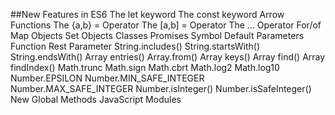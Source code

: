 ##New Features in ES6
        The let keyword
        The const keyword
        Arrow Functions
        The {a,b} = Operator
        The [a,b] = Operator
        The ... Operator
        For/of
        Map Objects
        Set Objects
        Classes
        Promises
        Symbol
        Default Parameters
        Function Rest Parameter
        String.includes()
        String.startsWith()
        String.endsWith()
        Array entries()
        Array.from()
        Array keys()
        Array find()
        Array findIndex()
        Math.trunc
        Math.sign
        Math.cbrt
        Math.log2
        Math.log10
        Number.EPSILON
        Number.MIN_SAFE_INTEGER
        Number.MAX_SAFE_INTEGER
        Number.isInteger()
        Number.isSafeInteger()
        New Global Methods
        JavaScript Modules